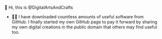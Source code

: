 👋 Hi, this is @DigitalArtsAndCrafts

- 🐱‍👤 I have downloaded countless amounts of useful software from GitHub. I finally started my own GitHub page to pay it forward by sharing my own digital creations in the public domain that others may find useful too.

<!---
DigitalArtsAndCrafts/DigitalArtsAndCrafts is a ✨ special ✨ repository because its `README.md` (this file) appears on your GitHub profile.
You can click the Preview link to take a look at your changes.
--->
